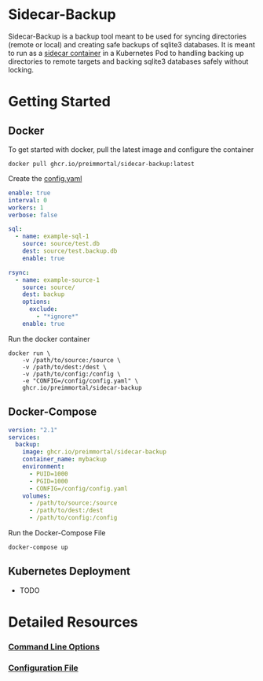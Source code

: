 # Sidecar-Backup

Sidecar-Backup is a backup tool meant to be used for syncing directories (remote or local) and creating safe backups of sqlite3 databases. It is meant to run as a [sidecar container][1] in a Kubernetes Pod to handling backing up directories to remote targets and backing sqlite3 databases safely without locking.


# Getting Started


## Docker
To get started with docker, pull the latest image and configure the container
```
docker pull ghcr.io/preimmortal/sidecar-backup:latest
```

Create the [config.yaml][3]
```yaml
enable: true
interval: 0
workers: 1
verbose: false

sql:
  - name: example-sql-1
    source: source/test.db
    dest: source/test.backup.db
    enable: true

rsync:
  - name: example-source-1
    source: source/
    dest: backup
    options:
      exclude:
        - "*ignore*"
    enable: true
```

Run the docker container
```
docker run \
    -v /path/to/source:/source \
    -v /path/to/dest:/dest \
    -v /path/to/config:/config \
    -e "CONFIG=/config/config.yaml" \
    ghcr.io/preimmortal/sidecar-backup
```

## Docker-Compose
```yaml
version: "2.1"
services:
  backup:
    image: ghcr.io/preimmortal/sidecar-backup
    container_name: mybackup
    environment:
      - PUID=1000
      - PGID=1000
      - CONFIG=/config/config.yaml
    volumes:
      - /path/to/source:/source
      - /path/to/dest:/dest
      - /path/to/config:/config
```

Run the Docker-Compose File
```
docker-compose up
```

## Kubernetes Deployment
* TODO


# Detailed Resources

### [Command Line Options][2]
### [Configuration File][3]

[1]: https://kubernetes.io/docs/tasks/access-application-cluster/communicate-containers-same-pod-shared-volume/
[2]: https://github.com/preimmortal/sidecar-backup/blob/main/README-cmdline.md
[3]: https://github.com/preimmortal/sidecar-backup/blob/main/README-config.md